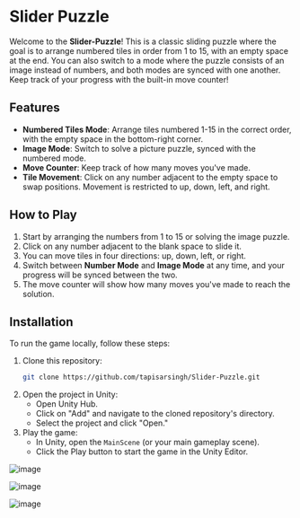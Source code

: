 # Slider Puzzle

Welcome to the **Slider-Puzzle**! This is a classic sliding puzzle where the goal is to arrange numbered tiles in order from 1 to 15, with an empty space at the end. You can also switch to a mode where the puzzle consists of an image instead of numbers, and both modes are synced with one another. Keep track of your progress with the built-in move counter!

## Features

- **Numbered Tiles Mode**: Arrange tiles numbered 1-15 in the correct order, with the empty space in the bottom-right corner.
- **Image Mode**: Switch to solve a picture puzzle, synced with the numbered mode.
- **Move Counter**: Keep track of how many moves you've made.
- **Tile Movement**: Click on any number adjacent to the empty space to swap positions. Movement is restricted to up, down, left, and right.

## How to Play

1. Start by arranging the numbers from 1 to 15 or solving the image puzzle.
2. Click on any number adjacent to the blank space to slide it.
3. You can move tiles in four directions: up, down, left, or right.
4. Switch between **Number Mode** and **Image Mode** at any time, and your progress will be synced between the two.
5. The move counter will show how many moves you've made to reach the solution.

## Installation

To run the game locally, follow these steps:

1. Clone this repository:
    ```bash
    git clone https://github.com/tapisarsingh/Slider-Puzzle.git
    ```
2. Open the project in Unity:
    - Open Unity Hub.
    - Click on "Add" and navigate to the cloned repository's directory.
    - Select the project and click "Open."
3. Play the game:
    - In Unity, open the `MainScene` (or your main gameplay scene).
    - Click the Play button to start the game in the Unity Editor.


![image](https://github.com/user-attachments/assets/200bd0b0-df7d-43c3-b3d7-6ec3aec8e952)

![image](https://github.com/user-attachments/assets/5fc64aef-0b54-45a6-a0fb-816bdfa39b2b)

![image](https://github.com/user-attachments/assets/291939b2-41c3-44f1-8451-c6ffac883835)
